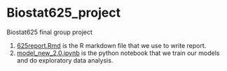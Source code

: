 # Biostat625_project

Biostat625 final group project



1. [625report.Rmd](https://github.com/chenyn16/Biostat625_project/blob/master/625report.Rmd) is the R markdown file that we use to write report.
2. [model_new_2.0.ipynb](https://github.com/chenyn16/Biostat625_project/blob/master/model_new_2.0.ipynb) is the python notebook that we train our models and do exploratory data analysis.

